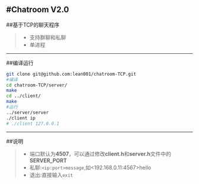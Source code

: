 #Chatroom V2.0
---------------------
##基于TCP的聊天程序

> * 支持群聊和私聊
> * 单进程

---------------------
##编译运行
```sh
git clone git@github.com:lean001/chatroom-TCP.git
#编译
cd chatroom-TCP/server/
make
cd ../client/
make
#运行
../server/server
./client ip  
# ./client 127.0.0.1
```
-----------------
##说明

> * 端口默认为**4507**，可以通过修改**client.h**和**server.h**文件中的**SERVER_PORT**
> * 私聊:```<ip:port>message```,如\<192.168.0.11:4567\>hello   
> * 退出:直接输入```exit```
 
